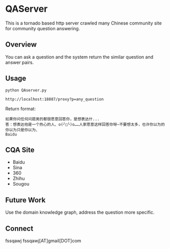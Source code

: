 # QAServer
This is a tornado based http server crawled many Chinese community site for community question answering.

## Overview
You can ask a question and the system return the similar question and answer pairs.

## Usage

`python QAserver.py`

`http://localhost:18887/proxy?p=any_question`


Return format:
```
如果你问任何问题男的都很愿意回答你，是想表达什... 
答：想表达他是一个热心的人、o(╯□╰)o……人家愿意这样回答你呀~不要想太多，也许你以为的你以为只是你以为、
Baidu
```
## CQA Site
* Baidu
* Sina
* 360
* Zhihu
* Sougou

## Future Work
Use the domain knowledge graph, address the question more specific.

## Connect
fssqawj fssqawj[AT]gmail[DOT]com
